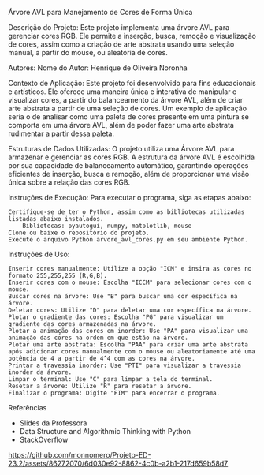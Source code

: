 Árvore AVL para Manejamento de Cores de Forma Única

Descrição do Projeto:
	Este projeto implementa uma árvore AVL para gerenciar cores RGB. Ele permite a inserção, busca, remoção e visualização de cores, assim como a criação de arte abstrata usando uma seleção manual, a partir do mouse, ou aleatória de cores.

Autores:
	Nome do Autor: Henrique de Oliveira Noronha

Contexto de Aplicação:
	Este projeto foi desenvolvido para fins educacionais e artísticos. Ele oferece uma maneira única e interativa de manipular e visualizar cores, a partir do balanceamento da árvore AVL, além de criar arte abstrata a partir de uma seleção de cores. Um exemplo de aplicação seria o de analisar como uma paleta de cores presente em uma pintura se comporta em uma árvore AVL, além de poder fazer uma arte abstrata rudimentar a partir dessa paleta.

Estruturas de Dados Utilizadas:
	O projeto utiliza uma Árvore AVL para armazenar e gerenciar as cores RGB. A estrutura da árvore AVL é escolhida por sua capacidade de balanceamento automático, garantindo operações eficientes de inserção, busca e remoção, além de proporcionar uma visão única sobre a relação das cores RGB.

Instruções de Execução:
	Para executar o programa, siga as etapas abaixo:

	Certifique-se de ter o Python, assim como as bibliotecas utilizadas listadas abaixo instalados.
		Bibliotecas: pyautogui, numpy, matplotlib, mouse
	Clone ou baixe o repositório do projeto.
	Execute o arquivo Python arvore_avl_cores.py em seu ambiente Python.

Instruções de Uso:

	Inserir cores manualmente: Utilize a opção "ICM" e insira as cores no formato 255,255,255 (R,G,B).
	Inserir cores com o mouse: Escolha "ICCM" para selecionar cores com o mouse.
	Buscar cores na árvore: Use "B" para buscar uma cor específica na árvore.
	Deletar cores: Utilize "D" para deletar uma cor específica na árvore.
	Plotar o gradiente das cores: Escolha "PG" para visualizar um gradiente das cores armazenadas na árvore.
	Plotar a animação das cores em inorder: Use "PA" para visualizar uma animação das cores na ordem em que estão na árvore.
	Plotar uma arte abstrata: Escolha "PAA" para criar uma arte abstrata após adicionar cores manualmente com o mouse ou aleatoriamente até uma potência de 4 a partir de 4^4 com as cores na árvore.
	Printar a travessia inorder: Use "PTI" para visualizar a travessia inorder da árvore.
	Limpar o terminal: Use "C" para limpar a tela do terminal.
	Resetar a árvore: Utilize "R" para resetar a árvore.
	Finalizar o programa: Digite "FIM" para encerrar o programa.

Referências
- Slides da Professora 
- Data Structure and Algorithmic Thinking with Python
- StackOverflow

https://github.com/monnomero/Projeto-ED-23.2/assets/86272070/6d030e92-8862-4c0b-a2b1-217d659b58d7
